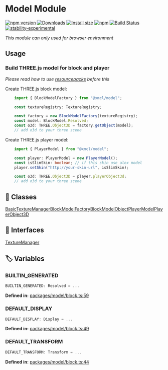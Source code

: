 # Model Module

[![npm version](https://img.shields.io/npm/v/@xmcl/model.svg)](https://www.npmjs.com/package/@xmcl/model)
[![Downloads](https://img.shields.io/npm/dm/@xmcl/model.svg)](https://npmjs.com/@xmcl/model)
[![Install size](https://packagephobia.now.sh/badge?p=@xmcl/model)](https://packagephobia.now.sh/result?p=@xmcl/model)
[![npm](https://img.shields.io/npm/l/@xmcl/minecraft-launcher-core.svg)](https://github.com/voxelum/minecraft-launcher-core-node/blob/master/LICENSE)
[![Build Status](https://github.com/voxelum/minecraft-launcher-core-node/workflows/Build/badge.svg)](https://github.com/Voxelum/minecraft-launcher-core-node/actions?query=workflow%3ABuild)
[![stability-experimental](https://img.shields.io/badge/stability-experimental-orange.svg)](https://github.com/emersion/stability-badges#experimental)

*This module can only used for browser environment*

## Usage

### Build THREE.js model for block and player

*Please read how to use [resourcepacks](https://github.com/Voxelum/minecraft-launcher-core-node/tree/master/packages/resourcepack/README.md) before this*

Create THREE.js block model:

```ts
    import { BlockModelFactory } from "@xmcl/model";

    const textureRegistry: TextureRegistry;

    const factory = new BlockModelFactory(textureRegistry);
    const model: BlockModel.Resolved;
    const o3d: THREE.Object3D = factory.getObject(model);
    // add o3d to your three scene
```

Create THREE.js player model:

```ts
    import { PlayerModel } from "@xmcl/model";

    const player: PlayerModel = new PlayerModel();
    const isSlimSkin: boolean; // if this skin use alex model
    player.setSkin("http://your-skin-url", isSlimSkin);

    const o3d: THREE.Object3D = player.playerObject3d;
    // add o3d to your three scene
```
## 🧾 Classes

<div class="definition-grid class"><a href="model/@xmcl/model.BasicTextureManager">BasicTextureManager</a><a href="model/@xmcl/model.BlockModelFactory">BlockModelFactory</a><a href="model/@xmcl/model.BlockModelObject">BlockModelObject</a><a href="model/@xmcl/model.PlayerModel">PlayerModel</a><a href="model/@xmcl/model.PlayerObject3D">PlayerObject3D</a></div>

## 🤝 Interfaces

<div class="definition-grid interface"><a href="model/@xmcl/model.TextureManager">TextureManager</a></div>

## 🏷️ Variables

### BUILTIN_GENERATED <Badge type="tip" text="const" />

```ts
BUILTIN_GENERATED: Resolved = ...
```
<p style="font-size: 14px; color: var(--vp-c-text-2)">
<strong>Defined in:</strong> <a href="https://github.com/voxelum/minecraft-launcher-core-node/blob/master/packages/model/block.ts#L59" target="_blank" rel="noreferrer">packages/model/block.ts:59</a>
</p>


### DEFAULT_DISPLAY <Badge type="tip" text="const" />

```ts
DEFAULT_DISPLAY: Display = ...
```
<p style="font-size: 14px; color: var(--vp-c-text-2)">
<strong>Defined in:</strong> <a href="https://github.com/voxelum/minecraft-launcher-core-node/blob/master/packages/model/block.ts#L49" target="_blank" rel="noreferrer">packages/model/block.ts:49</a>
</p>


### DEFAULT_TRANSFORM <Badge type="tip" text="const" />

```ts
DEFAULT_TRANSFORM: Transform = ...
```
<p style="font-size: 14px; color: var(--vp-c-text-2)">
<strong>Defined in:</strong> <a href="https://github.com/voxelum/minecraft-launcher-core-node/blob/master/packages/model/block.ts#L44" target="_blank" rel="noreferrer">packages/model/block.ts:44</a>
</p>



